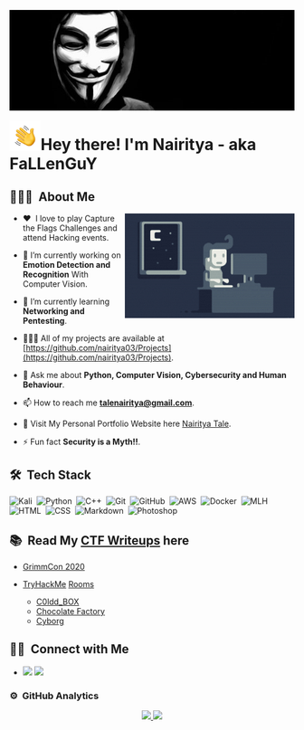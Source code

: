 <p align="center"><img alt="Anonymous" src="./assets/Anonymous.jpg" width ="1024" ></p>

<img alt="Hand Wave" src="./assets/Hand%20Wave.gif" width='55' align="left"/><h1>Hey there! I'm Nairitya - aka FaLLenGuY</h1>


<!-- ## 👋 &nbsp;Hey there! I'm Nairitya -->

## 👨🏻‍💻 &nbsp;About Me

<img alt="Night Coding" src="./assets/Night-Coding.gif" align="right"/>

- :heart: &nbsp;I love to play Capture the Flags Challenges and attend Hacking events.

- 🔭 I’m currently working on **Emotion Detection and Recognition** With Computer Vision. 

- 🌱 I’m currently learning **Networking and Pentesting**.

- 🧑🏻‍💻 All of my projects are available at [https://github.com/nairitya03/Projects](https://github.com/nairitya03/Projects).

- 💬 Ask me about **Python, Computer Vision, Cybersecurity and Human Behaviour**.

- 📫 How to reach me **talenairitya@gmail.com**.

- 🔗 Visit My Personal Portfolio Website here [Nairitya Tale](https://nairitya03.github.io/).

- ⚡ Fun fact **Security is a Myth!!**.

<!--img alt="Night Coding" src="./assets/Night-Coding.gif" align="right"/-->

## 🛠 &nbsp;Tech Stack

![Kali](https://img.shields.io/badge/-Kali-557C94?style=plastic&logo=kali-linux)&nbsp;
![Python](https://img.shields.io/badge/-Python-3776AB?style=plastic&logo=python)&nbsp;
![C++](https://img.shields.io/badge/-C++-00599C?style=plastic&logo=C%2B%2B&logoColor=00599C)&nbsp;
![Git](https://img.shields.io/badge/-Git-F05032?style=plastic&logo=git)&nbsp;
![GitHub](https://img.shields.io/badge/-GitHub-181717?style=plastic&logo=github)&nbsp;
![AWS](https://img.shields.io/badge/-AWS-232F3E?style=plastic&logo=amazon-aws)&nbsp;
![Docker](https://img.shields.io/badge/-Ddocker-2496ED?style=plastic&logo=docker)&nbsp;
![MLH](https://img.shields.io/badge/-Markdown-265A8F?style=plastic&logo=major-league-hacking)&nbsp;
![HTML](https://img.shields.io/badge/-HTML-E34F26?style=plastic&logo=HTML5)&nbsp;
![CSS](https://img.shields.io/badge/-CSS-1572B6?style=plastic&logo=CSS3&logoColor=1572B6)&nbsp;
![Markdown](https://img.shields.io/badge/-Markdown-000000?style=plastic&logo=markdown)&nbsp;
![Photoshop](https://img.shields.io/badge/-Photoshop-31A8FF?style=plastic&logo=adobe-photoshop)&nbsp;

## 📚 &nbsp;Read My [CTF Writeups](https://nairitya03.github.io/CTF-WriteUps/) here 

- [GrimmCon 2020](https://nairitya03.github.io/CTF-WriteUps/GrimmCon%20CTF%202020/)

- [TryHackMe](https://tryhackme.com/) [Rooms](https://nairitya03.github.io/CTF-WriteUps/THM/) 

    - [C0ldd_BOX](https://nairitya03.github.io/CTF-WriteUps/THM/C0ldd_BOX)
    - [Chocolate Factory](https://nairitya03.github.io/CTF-WriteUps/THM/Chocolate%20Factory)
    - [Cyborg](https://nairitya03.github.io/CTF-WriteUps/THM/Cyborg/)
  
## 🤝🏻 &nbsp;Connect with Me

<ul><li>
<p align="left">
<a href="https://nairitya03.github.io"><img src="https://img.shields.io/badge/-nairitya03.github.io-128249?style=flat&logo=Google-Chrome&logoColor=white"/></a>
<a href="https://linkedin.com/in/nairityatale"><img src="https://img.shields.io/badge/-Nairitya%20Tale-0077B5?style=flat&logo=Linkedin&logoColor=white"/></a>
</li></ul>
</p>

### ⚙️ &nbsp;GitHub Analytics

<p align="center">
<a href="https://github.com/nairitya03">
    <img width="290" src="https://github-readme-stats.vercel.app/api/top-langs?username=nairitya03&layout=compact&langs_count=8&theme=algolia"/>
    <img width="400" src="https://github-readme-stats-eight-theta.vercel.app/api?username=nairitya03&show_icons=true&theme=algolia&include_all_commits=true&count_private=true"/>
</a>
</p>
